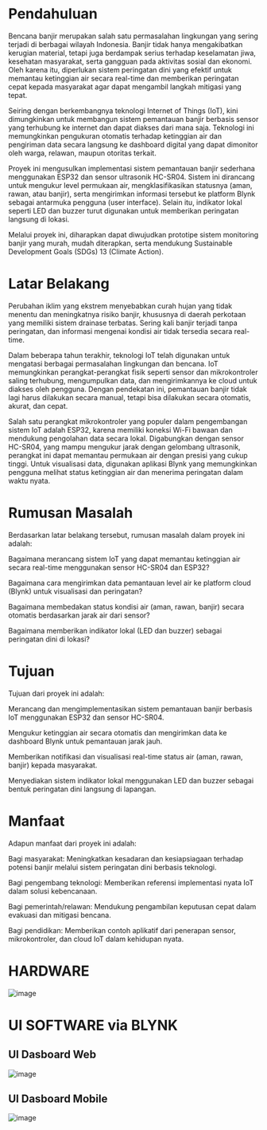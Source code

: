 # Pendahuluan
Bencana banjir merupakan salah satu permasalahan lingkungan yang sering terjadi di berbagai wilayah Indonesia. Banjir tidak hanya mengakibatkan kerugian material, tetapi juga berdampak serius terhadap keselamatan jiwa, kesehatan masyarakat, serta gangguan pada aktivitas sosial dan ekonomi. Oleh karena itu, diperlukan sistem peringatan dini yang efektif untuk memantau ketinggian air secara real-time dan memberikan peringatan cepat kepada masyarakat agar dapat mengambil langkah mitigasi yang tepat.

Seiring dengan berkembangnya teknologi Internet of Things (IoT), kini dimungkinkan untuk membangun sistem pemantauan banjir berbasis sensor yang terhubung ke internet dan dapat diakses dari mana saja. Teknologi ini memungkinkan pengukuran otomatis terhadap ketinggian air dan pengiriman data secara langsung ke dashboard digital yang dapat dimonitor oleh warga, relawan, maupun otoritas terkait.

Proyek ini mengusulkan implementasi sistem pemantauan banjir sederhana menggunakan ESP32 dan sensor ultrasonik HC-SR04. Sistem ini dirancang untuk mengukur level permukaan air, mengklasifikasikan statusnya (aman, rawan, atau banjir), serta mengirimkan informasi tersebut ke platform Blynk sebagai antarmuka pengguna (user interface). Selain itu, indikator lokal seperti LED dan buzzer turut digunakan untuk memberikan peringatan langsung di lokasi.

Melalui proyek ini, diharapkan dapat diwujudkan prototipe sistem monitoring banjir yang murah, mudah diterapkan, serta mendukung Sustainable Development Goals (SDGs) 13 (Climate Action).

# Latar Belakang
Perubahan iklim yang ekstrem menyebabkan curah hujan yang tidak menentu dan meningkatnya risiko banjir, khususnya di daerah perkotaan yang memiliki sistem drainase terbatas. Sering kali banjir terjadi tanpa peringatan, dan informasi mengenai kondisi air tidak tersedia secara real-time.

Dalam beberapa tahun terakhir, teknologi IoT telah digunakan untuk mengatasi berbagai permasalahan lingkungan dan bencana. IoT memungkinkan perangkat-perangkat fisik seperti sensor dan mikrokontroler saling terhubung, mengumpulkan data, dan mengirimkannya ke cloud untuk diakses oleh pengguna. Dengan pendekatan ini, pemantauan banjir tidak lagi harus dilakukan secara manual, tetapi bisa dilakukan secara otomatis, akurat, dan cepat.

Salah satu perangkat mikrokontroler yang populer dalam pengembangan sistem IoT adalah ESP32, karena memiliki koneksi Wi-Fi bawaan dan mendukung pengolahan data secara lokal. Digabungkan dengan sensor HC-SR04, yang mampu mengukur jarak dengan gelombang ultrasonik, perangkat ini dapat memantau permukaan air dengan presisi yang cukup tinggi. Untuk visualisasi data, digunakan aplikasi Blynk yang memungkinkan pengguna melihat status ketinggian air dan menerima peringatan dalam waktu nyata.

# Rumusan Masalah
Berdasarkan latar belakang tersebut, rumusan masalah dalam proyek ini adalah:

Bagaimana merancang sistem IoT yang dapat memantau ketinggian air secara real-time menggunakan sensor HC-SR04 dan ESP32?

Bagaimana cara mengirimkan data pemantauan level air ke platform cloud (Blynk) untuk visualisasi dan peringatan?

Bagaimana membedakan status kondisi air (aman, rawan, banjir) secara otomatis berdasarkan jarak air dari sensor?

Bagaimana memberikan indikator lokal (LED dan buzzer) sebagai peringatan dini di lokasi?

# Tujuan
Tujuan dari proyek ini adalah:

Merancang dan mengimplementasikan sistem pemantauan banjir berbasis IoT menggunakan ESP32 dan sensor HC-SR04.

Mengukur ketinggian air secara otomatis dan mengirimkan data ke dashboard Blynk untuk pemantauan jarak jauh.

Memberikan notifikasi dan visualisasi real-time status air (aman, rawan, banjir) kepada masyarakat.

Menyediakan sistem indikator lokal menggunakan LED dan buzzer sebagai bentuk peringatan dini langsung di lapangan.

# Manfaat
Adapun manfaat dari proyek ini adalah:

Bagi masyarakat: Meningkatkan kesadaran dan kesiapsiagaan terhadap potensi banjir melalui sistem peringatan dini berbasis teknologi.

Bagi pengembang teknologi: Memberikan referensi implementasi nyata IoT dalam solusi kebencanaan.

Bagi pemerintah/relawan: Mendukung pengambilan keputusan cepat dalam evakuasi dan mitigasi bencana.

Bagi pendidikan: Memberikan contoh aplikatif dari penerapan sensor, mikrokontroler, dan cloud IoT dalam kehidupan nyata.

# HARDWARE
![image](https://github.com/user-attachments/assets/6a8e7586-8d06-4094-93b7-275c2718f110)

# UI SOFTWARE via BLYNK
## UI Dasboard Web
![image](https://github.com/user-attachments/assets/652edbaf-bfbf-49b8-8d67-098b6bb5e467)

## UI Dasboard Mobile
![image](https://github.com/user-attachments/assets/e29beb1c-8c55-413f-a189-97124337eadd)


